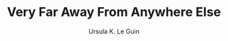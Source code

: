 ---
title: Very Far Away From Anywhere Else
author: Ursula K. Le Guin
readingDate: 2009-04-01
purchaseLink:
---